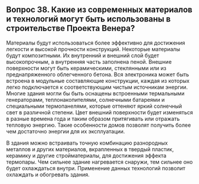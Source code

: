 ## Вопрос 38. Какие из современных материалов и технологий могут быть использованы в строительстве Проекта Венера?

Материалы будут использоваться более эффективно для достижения легкости и высокой прочности конструкций. Некоторые материалы будут композитными. Их внутренний и внешний слой будет высокопрочным, а внутренняя часть заполнена пеной. Внешние поверхности могут быть керамическими, стеклянными или из преднапряженного облегченного бетона. Вся электроника может быть встроена в модульные составляющие конструкции, каждая из которых легко подключается к соответствующим чистым источникам энергии. Многие здания могли бы быть оснащены встроенными термальными генераторами, теплонакопителями, солнечными батареями и специальными термопанелями, которые оттеняют яркий солнечный свет в различной степени. Цвет внешний поверхности будет изменяться в разные времена года и таким образом притягивать или отражать тепловую энергию. Такие особенности домов позволят получить более чем достаточно энергии для их эксплуатации.

В здания можно встраивать точную комбинацию разнородных металлов и других материалов, вкрапленных в твердый пластик, керамику и другие стройматериалы, для достижения эффекта термопары. Чем сильнее здание нагревается снаружи, тем сильнее оно будет охлаждаться внутри. Применение данных технологий позволит охлаждать и обогревать здания.